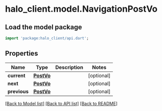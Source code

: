 # halo_client.model.NavigationPostVo

## Load the model package
```dart
import 'package:halo_client/api.dart';
```

## Properties
Name | Type | Description | Notes
------------ | ------------- | ------------- | -------------
**current** | [**PostVo**](PostVo.md) |  | [optional] 
**next** | [**PostVo**](PostVo.md) |  | [optional] 
**previous** | [**PostVo**](PostVo.md) |  | [optional] 

[[Back to Model list]](../README.md#documentation-for-models) [[Back to API list]](../README.md#documentation-for-api-endpoints) [[Back to README]](../README.md)


